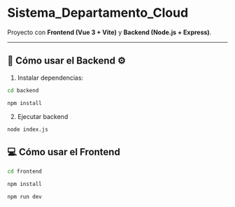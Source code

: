 # Sistema_Departamento_Cloud

Proyecto con **Frontend (Vue 3 + Vite)** y **Backend (Node.js + Express)**.

---

## 🚀 Cómo usar el Backend :gear:

1. Instalar dependencias:
```bash
cd backend
```
```bash
npm install
```
2. Ejecutar backend
```bash
node index.js
```
## 💻 Cómo usar el Frontend 
```bash
cd frontend
```
```bash
npm install
```
```bash
npm run dev
```



